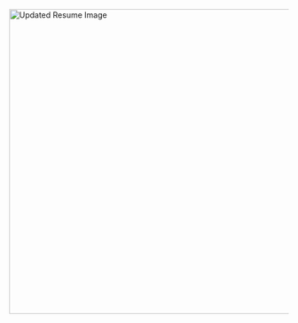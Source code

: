 <img width="551" alt="Updated Resume Image" src="https://github.com/user-attachments/assets/7998393c-e396-4f8f-aebd-796fb6b50187" />
